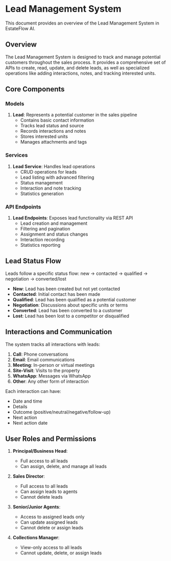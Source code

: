 # Lead Management System

This document provides an overview of the Lead Management System in EstateFlow AI.

## Overview

The Lead Management System is designed to track and manage potential customers throughout the sales process. It provides a comprehensive set of APIs to create, read, update, and delete leads, as well as specialized operations like adding interactions, notes, and tracking interested units.

## Core Components

### Models

1. **Lead**: Represents a potential customer in the sales pipeline
   - Contains basic contact information
   - Tracks lead status and source
   - Records interactions and notes
   - Stores interested units
   - Manages attachments and tags

### Services

1. **Lead Service**: Handles lead operations
   - CRUD operations for leads
   - Lead listing with advanced filtering
   - Status management
   - Interaction and note tracking
   - Statistics generation

### API Endpoints

1. **Lead Endpoints**: Exposes lead functionality via REST API
   - Lead creation and management
   - Filtering and pagination
   - Assignment and status changes
   - Interaction recording
   - Statistics reporting

## Lead Status Flow

Leads follow a specific status flow:
new → contacted → qualified → negotiation → converted/lost
- **New**: Lead has been created but not yet contacted
- **Contacted**: Initial contact has been made
- **Qualified**: Lead has been qualified as a potential customer
- **Negotiation**: Discussions about specific units or terms
- **Converted**: Lead has been converted to a customer
- **Lost**: Lead has been lost to a competitor or disqualified

## Interactions and Communication

The system tracks all interactions with leads:

1. **Call**: Phone conversations
2. **Email**: Email communications
3. **Meeting**: In-person or virtual meetings
4. **Site-Visit**: Visits to the property
5. **WhatsApp**: Messages via WhatsApp
6. **Other**: Any other form of interaction

Each interaction can have:
- Date and time
- Details
- Outcome (positive/neutral/negative/follow-up)
- Next action
- Next action date

## User Roles and Permissions

1. **Principal/Business Head**:
   - Full access to all leads
   - Can assign, delete, and manage all leads

2. **Sales Director**:
   - Full access to all leads
   - Can assign leads to agents
   - Cannot delete leads

3. **Senior/Junior Agents**:
   - Access to assigned leads only
   - Can update assigned leads
   - Cannot delete or assign leads

4. **Collections Manager**:
   - View-only access to all leads
   - Cannot update, delete, or assign leads